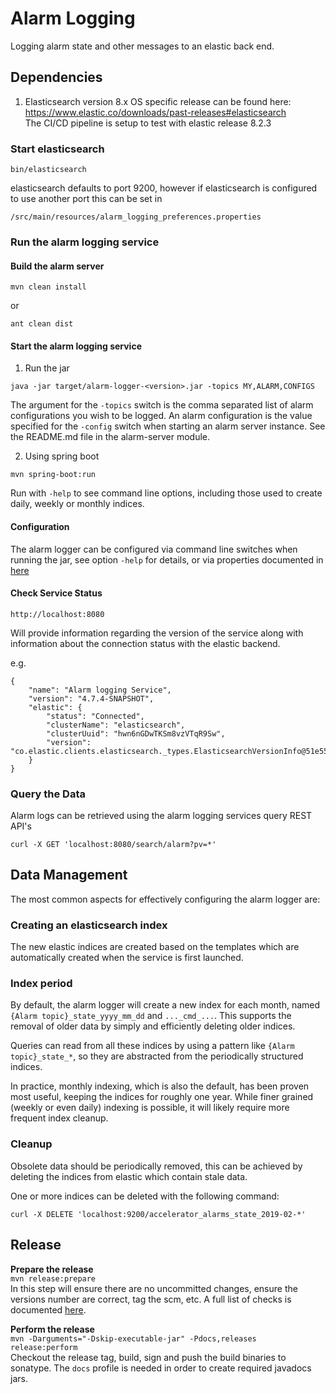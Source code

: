 # Alarm Logging

Logging alarm state and other messages to an elastic back end.

## Dependencies ##
1. Elasticsearch version 8.x OS specific release can be found here:  
https://www.elastic.co/downloads/past-releases#elasticsearch  
The CI/CD pipeline is setup to test with elastic release 8.2.3

### Start elasticsearch

    bin/elasticsearch

elasticsearch defaults to port 9200, however if elasticsearch is configured to use another port this can be set in

    /src/main/resources/alarm_logging_preferences.properties

### Run the alarm logging service

#### Build the alarm server

``` 
mvn clean install
```
or

```
ant clean dist
```

#### Start the alarm logging service

1. Run the jar

```
java -jar target/alarm-logger-<version>.jar -topics MY,ALARM,CONFIGS
```
The argument for the ```-topics``` switch is the comma separated list of alarm configurations you wish to be 
logged. An alarm configuration is the value specified 
for the ```-config``` switch when starting an alarm server instance. See the README.md file in the alarm-server module.

2. Using spring boot  

```
mvn spring-boot:run
```

Run with `-help` to see command line options,
including those used to create daily, weekly or monthly indices.

#### Configuration

The alarm logger can be configured via command line switches when running the jar, see option `-help` for details, 
or via properties documented in [here](https://github.com/ControlSystemStudio/phoebus/blob/master/services/alarm-logger/src/main/resources/alarm_logger.properties)

#### Check Service Status

```
http://localhost:8080
```

Will provide information regarding the version of the service along with information about the connection status with the elastic backend.

e.g.

```
{
    "name": "Alarm logging Service",
    "version": "4.7.4-SNAPSHOT",
    "elastic": {
        "status": "Connected",
        "clusterName": "elasticsearch",
        "clusterUuid": "hwn6nGDwTKSm8vzVTqR9Sw",
        "version": "co.elastic.clients.elasticsearch._types.ElasticsearchVersionInfo@51e5581d"
    }
}
```

### Query the Data

Alarm logs can be retrieved using the alarm logging services query REST API's

```
curl -X GET 'localhost:8080/search/alarm?pv=*'
```


## Data Management

The  most common aspects for effectively configuring the alarm logger are: 

### Creating an elasticsearch index

The new elastic indices are created based on the templates which are automatically created
when the service is first launched.

### Index period

By default, the alarm logger will create a new index for each month, named
`{Alarm topic}_state_yyyy_mm_dd` and `..._cmd_...`.
This supports the removal of older data by simply and efficiently deleting older indices.

Queries can read from all these indices by using a pattern like `{Alarm topic}_state_*`,
so they are abstracted from the periodically structured indices.

In practice, monthly indexing, which is also the default, has been proven most useful,
keeping the indices for roughly one year.
While finer grained (weekly or even daily) indexing is possible, it will likely require more frequent index cleanup.

### Cleanup

Obsolete data should be periodically removed, this can be achieved by deleting the indices from elastic which contain
stale data. 

One or more indices can be deleted with the following command:

```
curl -X DELETE 'localhost:9200/accelerator_alarms_state_2019-02-*'
```

## Release

**Prepare the release**  
`mvn release:prepare`  
In this step will ensure there are no uncommitted changes, ensure the versions number are correct, tag the scm, etc.
A full list of checks is documented [here](https://maven.apache.org/maven-release/maven-release-plugin/examples/prepare-release.html).

**Perform the release**  
`mvn -Darguments="-Dskip-executable-jar" -Pdocs,releases release:perform`  
Checkout the release tag, build, sign and push the build binaries to sonatype. The `docs` profile is needed in order
to create required javadocs jars.
